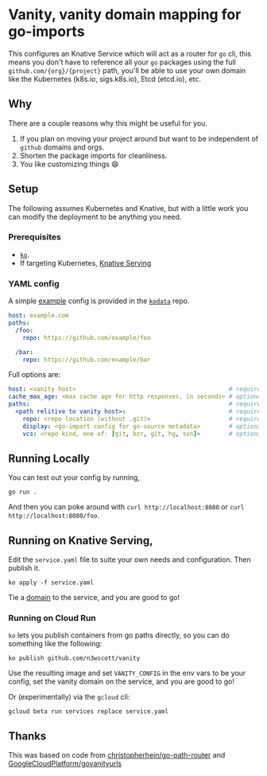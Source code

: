 # Vanity, vanity domain mapping for go-imports

This configures an Knative Service which will act as a router for `go` cli, this
means you don't have to reference all your `go` packages using the full
`github.com/{org}/{project}` path, you'll be able to use your own domain like
the Kubernetes (k8s.io, sigs.k8s.io), Etcd (etcd.io), etc.

## Why

There are a couple reasons why this might be useful for you.

1. If you plan on moving your project around but want to be independent of
   `github` domains and orgs.
2. Shorten the package imports for cleanliness.
3. You like customizing things :smile:

## Setup

The following assumes Kubernetes and Knative, but with a little work you can
modify the deployment to be anything you need.

### Prerequisites

- [`ko`](https://github.com/google/ko).
- If targeting Kubernetes, [Knative Serving](https://knative.dev/docs/serving)

### YAML config

A simple [example](./kodata/example.yaml) config is provided in the
[`kodata`](https://github.com/google/ko#including-static-assets) repo.

```yaml
host: example.com
paths:
  /foo:
    repo: https://github.com/example/foo

  /bar:
    repo: https://github.com/example/bar
```

Full options are:

```yaml
host: <vanity host>                                           # required
cache_max_age: <max cache age for http responses, in seconds> # optional, defaults to 24 hours
paths:                                                        # required
  <path relitive to vanity host>:                             # required
    repo: <repo location (without .git)>                      # required
    display: <go-import config for go-source metadata>        # optional
    vcs: <repo kind, one of: [git, bzr, git, hg, svn]>        # optional
```

## Running Locally

You can test out your config by running,

```shell script
go run .
```

And then you can poke around with `curl http://localhost:8080` or
`curl http://localhost:8080/foo`.

## Running on Knative Serving,

Edit the `service.yaml` file to suite your own needs and configuration. Then
publish it.

```shell script
ko apply -f service.yaml
```

Tie a [domain](https://knative.dev/docs/) to the service, and you are good to
go!

### Running on Cloud Run

`ko` lets you publish containers from go paths directly, so you can do something
like the following:

```shell script
ko publish github.com/n3wscott/vanity
```

Use the resulting image and set `VANITY_CONFIG` in the env vars to be your
config, set the vanity domain on the service, and you are good to go!

Or (experimentally) via the `gcloud` cli:

```shell script
gcloud beta run services replace service.yaml
```

## Thanks

This was based on code from
[christopherhein/go-path-router](https://github.com/christopherhein/go-path-router)
and
[GoogleCloudPlatform/govanityurls](https://github.com/GoogleCloudPlatform/govanityurls)
